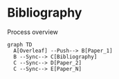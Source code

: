 # Bibliography


Process overview

```mermaid
graph TD
  A[Overleaf] --Push--> B[Paper_1]
  B --Sync--> C[Bibliography]
  C --Sync--> D[Paper_2]
  C --Sync--> E[Paper_N]
```
